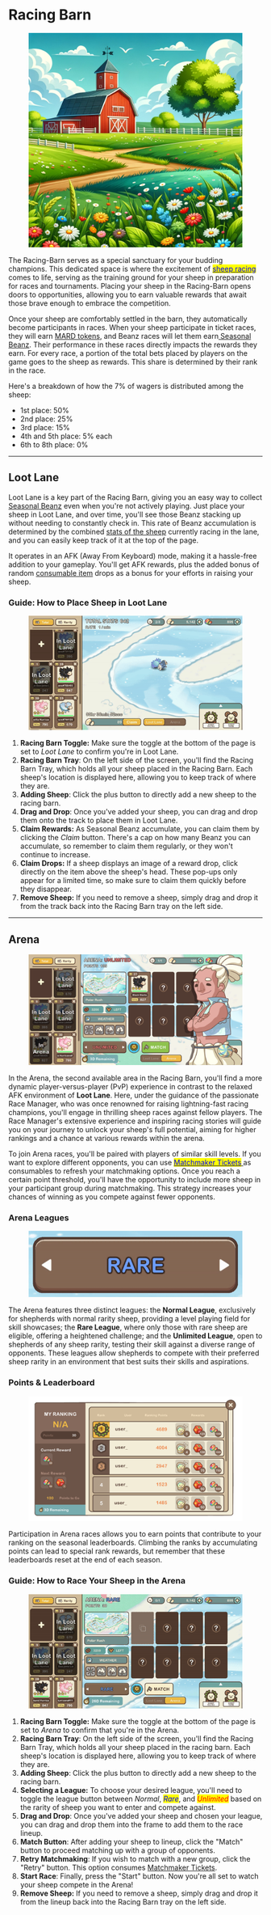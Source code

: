 # Racing Barn

<figure><img src="../.gitbook/assets/racing barn.png" alt=""><figcaption></figcaption></figure>

The Racing-Barn serves as a special sanctuary for your budding champions. This dedicated space is where the excitement of [<mark style="color:blue;">sheep racing</mark>](sheep-racing/) comes to life, serving as the training ground for your sheep in preparation for races and tournaments. Placing your sheep in the Racing-Barn opens doors to opportunities, allowing you to earn valuable rewards that await those brave enough to embrace the competition.



Once your sheep are comfortably settled in the barn, they automatically become participants in races. When your sheep participate in ticket races, they will earn [MARD tokens](currency.md), and Beanz races will let them earn[ Seasonal Beanz](currency.md). Their performance in these races directly impacts the rewards they earn. For every race, a portion of the total bets placed by players on the game goes to the sheep as rewards. This share is determined by their rank in the race.

&#x20;Here's a breakdown of how the 7% of wagers is distributed among the sheep:

* 1st place: 50%
* 2nd place: 25%
* 3rd place: 15%
* 4th and 5th place: 5% each
* 6th to 8th place: 0%



***

## **Loot Lane**

Loot Lane is a key part of the Racing Barn, giving you an easy way to collect [Seasonal Beanz](currency.md) even when you're not actively playing. Just place your sheep in Loot Lane, and over time, you'll see those Beanz stacking up without needing to constantly check in. This rate of Beanz accumulation is determined by the combined [stats of the sheep](sheep/attributes-and-training.md) currently racing in the lane, and you can easily keep track of it at the top of the page.

It operates in an AFK (Away From Keyboard) mode, making it a hassle-free addition to your gameplay. You'll get AFK rewards, plus the added bonus of random [consumable item](consumable-items.md) drops as a bonus for your efforts in raising your sheep.



### Guide: How to Place Sheep in Loot Lane

<figure><img src="../.gitbook/assets/Add Remove Sheep from Loot Lane GIF.gif" alt=""><figcaption></figcaption></figure>

1. **Racing Barn Toggle:** Make sure the toggle at the bottom of the page is set to _Loot Lane_ to confirm you're in Loot Lane.
2. **Racing Barn Tray**: On the left side of the screen, you'll find the Racing Barn Tray, which holds all your sheep placed in the Racing Barn. Each sheep's location is displayed here, allowing you to keep track of where they are.
3. **Adding Sheep**: Click the plus button to directly add a new sheep to the racing barn.
4. **Drag and Drop**: Once you've added your sheep, you can drag and drop them onto the track to place them in Loot Lane.
5. **Claim Rewards:** As Seasonal Beanz accumulate, you can claim them by clicking the _Claim_ button. There's a cap on how many Beanz you can accumulate, so remember to claim them regularly, or they won't continue to increase.
6. **Claim Drops:** If a sheep displays an image of a reward drop, click directly on the item above the sheep's head. These pop-ups only appear for a limited time, so make sure to claim them quickly before they disappear.
7. **Remove Sheep:** If you need to remove a sheep, simply drag and drop it from the track back into the Racing Barn tray on the left side.



***

## Arena

<figure><img src="../.gitbook/assets/Untitled (13) (1).png" alt=""><figcaption></figcaption></figure>

In the Arena, the second available area in the Racing Barn, you'll find a more dynamic player-versus-player (PvP) experience in contrast to the relaxed AFK environment of **Loot Lane**. Here, under the guidance of the passionate Race Manager, who was once renowned for raising lightning-fast racing champions, you'll engage in thrilling sheep races against fellow players. The Race Manager's extensive experience and inspiring racing stories will guide you on your journey to unlock your sheep's full potential, aiming for higher rankings and a chance at various rewards within the arena.



To join Arena races, you'll be paired with players of similar skill levels. If you want to explore different opponents, you can use [<mark style="color:blue;">Matchmaker Tickets</mark> ](consumable-items.md)as consumables to refresh your matchmaking options. Once you reach a certain point threshold, you'll have the opportunity to include more sheep in your participant group during matchmaking. This strategy increases your chances of winning as you compete against fewer opponents.



### **Arena Leagues**

<figure><img src="../.gitbook/assets/Arena.gif" alt=""><figcaption></figcaption></figure>

The Arena features three distinct leagues: the **Normal League**, exclusively for shepherds with normal rarity sheep, providing a level playing field for skill showcases; the **Rare League**, where only those with rare sheep are eligible, offering a heightened challenge; and the **Unlimited League**, open to shepherds of any sheep rarity, testing their skill against a diverse range of opponents. These leagues allow shepherds to compete with their preferred sheep rarity in an environment that best suits their skills and aspirations.



### Points & Leaderboard

<figure><img src="../.gitbook/assets/Untitled (27) (1).png" alt=""><figcaption></figcaption></figure>

Participation in Arena races allows you to earn points that contribute to your ranking on the seasonal leaderboards. Climbing the ranks by accumulating points can lead to special rank rewards, but remember that these leaderboards reset at the end of each season.



### Guide: How to Race Your Sheep in the Arena

<figure><img src="../.gitbook/assets/Add Remove sheep to Arena Lineup GIF.gif" alt=""><figcaption></figcaption></figure>

1. **Racing Barn Toggle:** Make sure the toggle at the bottom of the page is set to _Arena_ to confirm that you're in the Arena.
2. **Racing Barn Tray**: On the left side of the screen, you'll find the Racing Barn Tray, which holds all your sheep placed in the racing barn. Each sheep's location is displayed here, allowing you to keep track of where they are.
3. **Adding Sheep**: Click the plus button to directly add a new sheep to the racing barn.
4. **Selecting a League:** To choose your desired league, you'll need to toggle the league button between _Normal_, _<mark style="color:blue;">Rare</mark>_, and _<mark style="color:red;">Unlimited</mark>_ based on the rarity of sheep you want to enter and compete against.
5. **Drag and Drop**: Once you've added your sheep and chosen your league, you can drag and drop them into the frame to add them to the race lineup.
6. **Match Button**: After adding your sheep to lineup, click the "Match" button to proceed matching up with a group of opponents.
7. **Retry Matchmaking**: If you wish to match with a new group, click the "Retry" button. This option consumes [Matchmaker Tickets](consumable-items.md).
8. **Start Race**: Finally, press the "Start" button. Now you're all set to watch your sheep compete in the Arena!
9. **Remove Sheep:** If you need to remove a sheep, simply drag and drop it from the lineup back into the Racing Barn tray on the left side.
